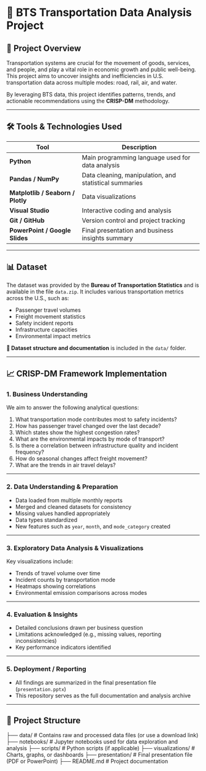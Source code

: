# 🚦 BTS Transportation Data Analysis Project

## 📌 Project Overview

Transportation systems are crucial for the movement of goods, services, and people, and play a vital role in economic growth and public well-being. This project aims to uncover insights and inefficiencies in U.S. transportation data across multiple modes: road, rail, air, and water.

By leveraging BTS data, this project identifies patterns, trends, and actionable recommendations using the **CRISP-DM** methodology.

---

## 🛠 Tools & Technologies Used

| Tool | Description |
|------|-------------|
| **Python** | Main programming language used for data analysis |
| **Pandas / NumPy** | Data cleaning, manipulation, and statistical summaries |
| **Matplotlib / Seaborn / Plotly** | Data visualizations |
| **Visual Studio** | Interactive coding and analysis |
| **Git / GitHub** | Version control and project tracking |
| **PowerPoint / Google Slides** | Final presentation and business insights summary |

---

## 📊 Dataset

The dataset was provided by the **Bureau of Transportation Statistics** and is available in the file `data.zip`. It includes various transportation metrics across the U.S., such as:

- Passenger travel volumes  
- Freight movement statistics  
- Safety incident reports  
- Infrastructure capacities  
- Environmental impact metrics  

**📁 Dataset structure and documentation** is included in the `data/` folder.

---

## 📈 CRISP-DM Framework Implementation

### 1. **Business Understanding**
We aim to answer the following analytical questions:

1. What transportation mode contributes most to safety incidents?
2. How has passenger travel changed over the last decade?
3. Which states show the highest congestion rates?
4. What are the environmental impacts by mode of transport?
5. Is there a correlation between infrastructure quality and incident frequency?
6. How do seasonal changes affect freight movement?
7. What are the trends in air travel delays?

---

### 2. **Data Understanding & Preparation**

- Data loaded from multiple monthly reports  
- Merged and cleaned datasets for consistency  
- Missing values handled appropriately  
- Data types standardized  
- New features such as `year`, `month`, and `mode_category` created  

---

### 3. **Exploratory Data Analysis & Visualizations**

Key visualizations include:

- Trends of travel volume over time  
- Incident counts by transportation mode  
- Heatmaps showing correlations  
- Environmental emission comparisons across modes  


---

### 4. **Evaluation & Insights**

- Detailed conclusions drawn per business question  
- Limitations acknowledged (e.g., missing values, reporting inconsistencies)  
- Key performance indicators identified  

---

### 5. **Deployment / Reporting**

- All findings are summarized in the final presentation file (`presentation.pptx`)  
- This repository serves as the full documentation and analysis archive  

---

## 📁 Project Structure
├── data/ # Contains raw and processed data files (or use a download link)
├── notebooks/ # Jupyter notebooks used for data exploration and analysis
├── scripts/ # Python scripts (if applicable)
├── visualizations/ # Charts, graphs, or dashboards
├── presentation/ # Final presentation file (PDF or PowerPoint)
├── README.md # Project documentation
